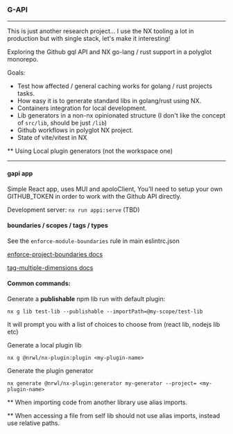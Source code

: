 ### G-API 

---
This is just another research project...
I use the NX tooling a lot in production but with single stack, let's make it interesting!

Exploring the Github gql API and NX go-lang / rust support in a polyglot monorepo.

Goals:

- Test how affected / general caching works for golang / rust projects tasks.
- How easy it is to generate standard libs in golang/rust using NX.
- Containers integration for local development.
- Lib generators in a non-nx opinionated structure (I don't like the concept of `src/lib`, should be just `/lib`)
- Github workflows in polyglot NX project. 
- State of vite/vitest in NX

** Using Local plugin generators (not the workspace one)

---
#### gapi app
Simple React app, uses MUI and apoloClient,
You'll need to setup your own GITHUB_TOKEN in order to work with the Github API directly. 

Development server:
`nx run appi:serve` (TBD)

#### boundaries / scopes / tags / types

See the `enforce-module-boundaries` rule in main eslintrc.json

[enforce-project-boundaries docs](https://nx.dev/core-features/enforce-project-boundaries) 

[tag-multiple-dimensions docs](https://nx.dev/recipes/other/tag-multiple-dimensions) 

#### Common commands:

Generate a **publishable** npm lib run with default plugin:

``nx g lib test-lib --publishable --importPath=@my-scope/test-lib``

It will prompt you with a list of choices to choose from (react lib, nodejs lib etc)


Generate a local plugin lib

`nx g @nrwl/nx-plugin:plugin <my-plugin-name>
`

Generate the plugin generator 

`nx generate @nrwl/nx-plugin:generator my-generator --project= <my-plugin-name>`

** When importing code from another library use alias imports.

** When accessing a file from self lib should not use alias imports, instead use relative paths.

